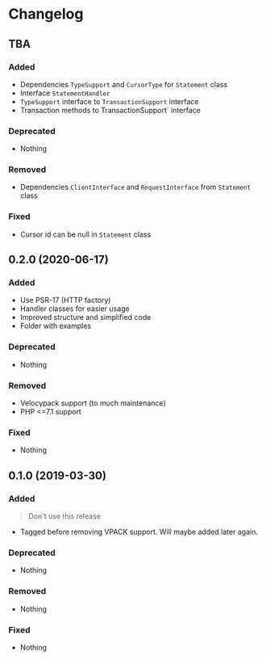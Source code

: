 # Changelog

## TBA

### Added

* Dependencies `TypeSupport` and `CursorType` for `Statement` class
* Interface `StatementHandler`
* `TypeSupport` interface to `TransactionSupport` interface 
* Transaction methods to TransactionSupport` interface 

### Deprecated

* Nothing

### Removed

* Dependencies `ClientInterface` and `RequestInterface` from `Statement` class

### Fixed

* Cursor id can be null in `Statement` class

## 0.2.0 (2020-06-17)

### Added

* Use PSR-17 (HTTP factory)
* Handler classes for easier usage
* Improved structure and simplified code
* Folder with examples

### Deprecated

* Nothing

### Removed

* Velocypack support (to much maintenance)
* PHP <=7.1 support

### Fixed

* Nothing

## 0.1.0 (2019-03-30)

### Added

> Don't use this release

* Tagged before removing VPACK support. Will maybe added later again.

### Deprecated

* Nothing

### Removed

* Nothing

### Fixed

* Nothing
